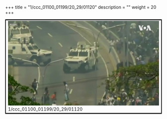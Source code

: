 +++
title = "1/ccc_01100_01199/20_29/01120"
description = ""
weight = 20
+++

<table style="border:2px solid black;max-width:800px;max-height:800px;" 
><tr><td>
<img class="center-fit-jpg"
src="/jpg_/aaa_20190430_NxaOmWaI8sI_01119.jpg">
1/ccc_01100_01199/20_29/01120
</img></td></tr></table>
